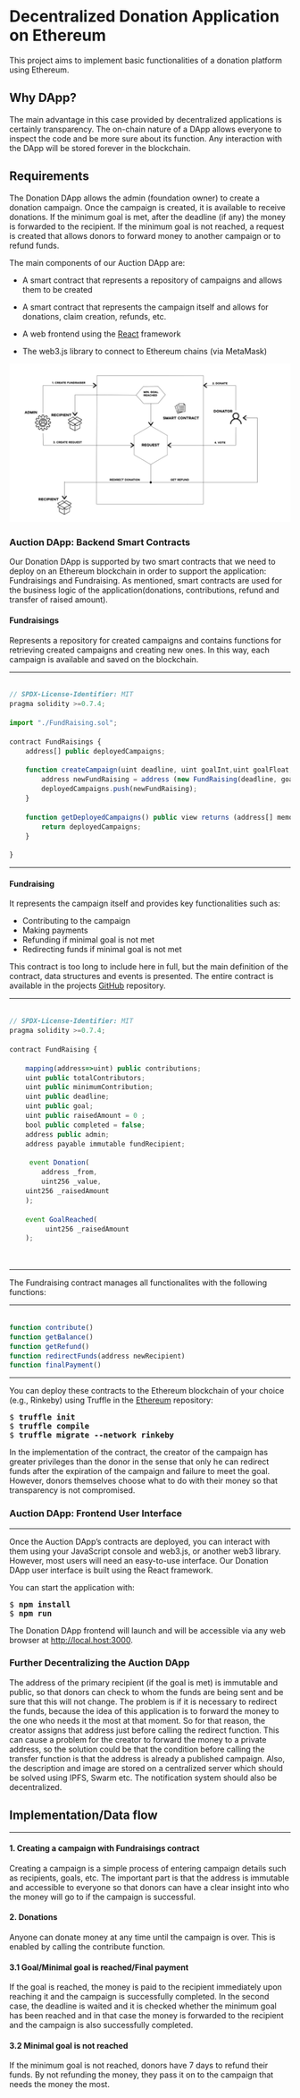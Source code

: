 # Decentralized Donation Application on Ethereum

This project aims to implement basic functionalities of a donation platform using Ethereum.

## Why DApp?

The main advantage in this case provided by decentralized applications is certainly transparency. The on-chain nature of
a DApp allows everyone to inspect the code and be more sure about its function. Any interaction with the DApp will be
stored forever in the blockchain.

## Requirements

The Donation DApp allows the admin (foundation owner) to create a donation campaign. Once the campaign is created, it is
available to receive donations. If the minimum goal is met, after the deadline (if any) the money is forwarded to the
recipient. If the minimum goal is not reached, a request is created that allows donors to forward money to another
campaign or to refund funds.

The main components of our Auction DApp are:

* A smart contract that represents a repository of campaigns and allows them to be created

* A smart contract that represents the campaign itself and allows for donations, claim creation, refunds, etc.

* A web frontend using the [React](https://reactjs.org/) framework

* The web3.js library to connect to Ethereum chains (via MetaMask)

![Donation Diagram](donation_diagram.png)

### Auction DApp: Backend Smart Contracts

Our Donation DApp is supported by two smart contracts that we need to deploy on an Ethereum blockchain in order to
support the application: Fundraisings and Fundraising. As mentioned, smart contracts are used for the business logic of
the application(donations, contributions, refund and transfer of raised amount).

#### Fundraisings

Represents a repository for created campaigns and contains functions for retrieving created campaigns and creating new
ones. In this way, each campaign is available and saved on the blockchain.



----

```javascript

// SPDX-License-Identifier: MIT
pragma solidity >=0.7.4;

import "./FundRaising.sol";

contract FundRaisings {
    address[] public deployedCampaigns;

    function createCampaign(uint deadline, uint goalInt,uint goalFloat, address recipient) public {
        address newFundRaising = address (new FundRaising(deadline, goalInt, goalFloat, msg.sender, recipient ));
        deployedCampaigns.push(newFundRaising);
    }

    function getDeployedCampaigns() public view returns (address[] memory) {
        return deployedCampaigns;
    }
    
}

```

----

#### Fundraising

It represents the campaign itself and provides key functionalities such as:

* Contributing to the campaign
* Making payments
* Refunding if minimal goal is not met
* Redirecting funds if minimal goal is not met

This contract is too long to include here in full, but the main definition of the contract, data structures and events
is presented. The entire contract is available in the
projects [GitHub](https://github.com/VodnikAngus/sjt/tree/main/src/ethereum/contracts) repository.


----

```javascript

// SPDX-License-Identifier: MIT
pragma solidity >=0.7.4;

contract FundRaising {
    
    mapping(address=>uint) public contributions;
    uint public totalContributors;
    uint public minimumContribution;
    uint public deadline;
    uint public goal;
    uint public raisedAmount = 0 ;
    bool public completed = false;
    address public admin;
    address payable immutable fundRecipient;

     event Donation(
        address _from,
        uint256 _value,
	uint256 _raisedAmount
    );
    
    event GoalReached(
         uint256 _raisedAmount
    );

    

```

----

The Fundraising contract manages all functionalites with the following functions:

----

```javascript

function contribute()
function getBalance()
function getRefund()
function redirectFunds(address newRecipient)
function finalPayment()

```

----


You can deploy these contracts to the Ethereum blockchain of your choice (e.g., Rinkeby) using Truffle in
the [Ethereum](https://github.com/VodnikAngus/sjt/tree/main/src/ethereum) repository:

<pre data-type="programlisting">
$ <strong>truffle init</strong>
$ <strong>truffle compile</strong>
$ <strong>truffle migrate --network rinkeby</strong>
</pre>


In the implementation of the contract, the creator of the campaign has greater privileges than the donor in the sense
that only he can redirect funds after the expiration of the campaign and failure to meet the goal. However, donors
themselves choose what to do with their money so that transparency is not compromised.

### Auction DApp: Frontend User Interface
----

Once the Auction DApp’s contracts are deployed, you can interact with them using your JavaScript console and web3.js, or
another web3 library. However, most users will need an easy-to-use interface. Our Donation DApp user interface is built
using the React framework.

You can start the application with:

<pre data-type="programlisting">
$ <strong>npm install</strong>
$ <strong>npm run</strong>
</pre>

The Donation DApp frontend will launch and will be accessible via any web browser at http://local.host:3000.

### Further Decentralizing the Auction DApp

The address of the primary recipient (if the goal is met) is immutable and public, so that donors can check to whom the
funds are being sent and be sure that this will not change. The problem is if it is necessary to redirect the funds,
because the idea of ​​this application is to forward the money to the one who needs it the most at that moment. So for
that reason, the creator assigns that address just before calling the redirect function. This can cause a problem for
the creator to forward the money to a private address, so the solution could be that the condition before calling the
transfer function is that the address is already a published campaign. Also, the description and image are stored on a
centralized server which should be solved using IPFS, Swarm etc. The notification system should also be decentralized.

## Implementation/Data flow
----

#### 1. Creating a campaign with Fundraisings contract

Creating a campaign is a simple process of entering campaign details such as recipients, goals, etc. The important part
is that the address is immutable and accessible to everyone so that donors can have a clear insight into who the money
will go to if the campaign is successful.

#### 2. Donations

Anyone can donate money at any time until the campaign is over. This is enabled by calling the contribute function.

#### 3.1 Goal/Minimal goal is reached/Final payment

If the goal is reached, the money is paid to the recipient immediately upon reaching it and the campaign is successfully
completed. In the second case, the deadline is waited and it is checked whether the minimum goal has been reached and in
that case the money is forwarded to the recipient and the campaign is also successfully completed.

#### 3.2 Minimal goal is not reached

If the minimum goal is not reached, donors have 7 days to refund their funds. By not refunding the money, they pass it
on to the campaign that needs the money the most.